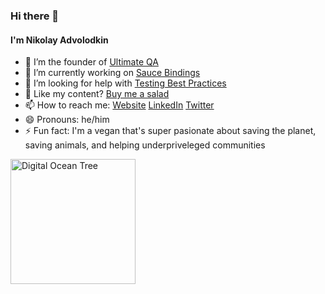 ### Hi there 👋

#### I'm Nikolay Advolodkin

- 🔭 I’m the founder of [Ultimate QA](https://ultimateqa.com/)
- 🌱 I’m currently working on [Sauce Bindings](https://github.com/saucelabs/sauce_bindings)
- 🤔 I’m looking for help with [Testing Best Practices](https://github.com/nadvolod/testing-best-practices)
- 🥗 Like my content? [Buy me a salad](https://www.buymeacoffee.com/nikolaya)
- 📫 How to reach me:
[Website](https://ultimateqa.com/)
[LinkedIn](https://www.linkedin.com/in/nikolayadvolodkin/)
[Twitter](https://twitter.com/Nikolay_A00)
- 😄 Pronouns: he/him
- ⚡ Fun fact: I'm a vegan that's super pasionate about saving the planet, saving animals, and helping underpriveleged communities

<img src="https://anchor.digitalocean.com/rs/113-DTN-266/images/Tree%20Badge.png" alt="Digital Ocean Tree" width="200" height="200">
